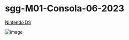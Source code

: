 # sgg-M01-Consola-06-2023

<a href="https://sergiogallegogudino.github.io/sgg-M01-Consola-06-2023/">Nintendo DS</a>

![image](https://github.com/SergioGallegoGudino/sgg-M01-Consola-06-2023/assets/118269684/c53c181d-8951-4eba-abb1-b9116c4219a0)
